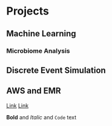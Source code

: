 # Projects

## Machine Learning
### Microbiome Analysis

## Discrete Event Simulation

## AWS and EMR



[Link](teddymefford.com) 
[Link](www.linkedin.com/in/temefford) 

**Bold** and _Italic_ and `Code` text
